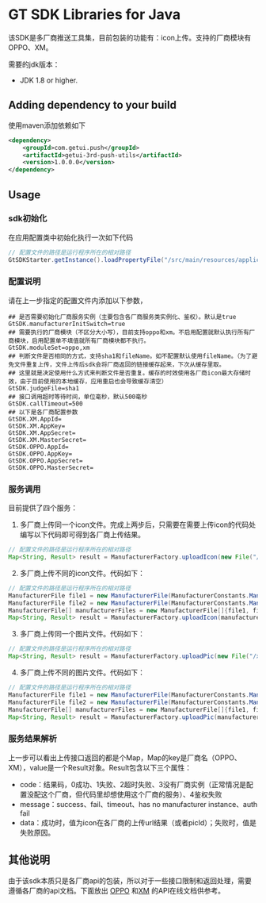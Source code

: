 # GT SDK Libraries for Java
该SDK是多厂商推送工具集，目前包装的功能有：icon上传。支持的厂商模块有OPPO、XM。

需要的jdk版本：
- JDK 1.8 or higher.

## Adding dependency to your build
使用maven添加依赖如下

```xml
<dependency>
    <groupId>com.getui.push</groupId>
    <artifactId>getui-3rd-push-utils</artifactId>
    <version>1.0.0.0</version>
</dependency>
```

## Usage
### sdk初始化
在应用配置类中初始化执行一次如下代码
```java
// 配置文件的路径是运行程序所在的相对路径
GtSDKStarter.getInstance().loadPropertyFile("/src/main/resources/application.properties").init();
```

### 配置说明
请在上一步指定的配置文件内添加以下参数，

```properties
## 是否需要初始化厂商服务实例（主要包含各厂商服务类实例化、鉴权）。默认是true
GtSDK.manufacturerInitSwitch=true
## 需要执行的厂商模块（不区分大小写），目前支持oppo和xm。不启用配置就默认执行所有厂商模块，启用配置单不填值就所有厂商模块都不执行。
GtSDK.moduleSet=oppo,xm
## 判断文件是否相同的方式，支持sha1和fileName。如不配置默认使用fileName。（为了避免文件重复上传，文件上传后sdk会将厂商返回的链接缓存起来，下次从缓存里取。
## 这里就是决定使用什么方式来判断文件是否重复。缓存的时效使用各厂商icon最大存储时效，由于目前使用的本地缓存，应用重启也会导致缓存清空）
GtSDK.judgeFile=sha1
## 接口调用超时等待时间，单位毫秒，默认500毫秒
GtSDK.callTimeout=500
## 以下是各厂商配置参数
GtSDK.XM.AppId=
GtSDK.XM.AppKey=
GtSDK.XM.AppSecret=
GtSDK.XM.MasterSecret=
GtSDK.OPPO.AppId=
GtSDK.OPPO.AppKey=
GtSDK.OPPO.AppSecret=
GtSDK.OPPO.MasterSecret=
```

### 服务调用
目前提供了四个服务：

1. 多厂商上传同一个icon文件。完成上两步后，只需要在需要上传icon的代码处编写以下代码即可得到各厂商上传结果。

```java
// 配置文件的路径是运行程序所在的相对路径
Map<String, Result> result = ManufacturerFactory.uploadIcon(new File("/xxx/xxx/xxx.png"));
```

2. 多厂商上传不同的icon文件。代码如下：

```java
// 配置文件的路径是运行程序所在的相对路径
ManufacturerFile file1 = new ManufacturerFile(ManufacturerConstants.ManufacturerName.OPPO, "/xxx/xxx/xxx/xxx1.png");
ManufacturerFile file2 = new ManufacturerFile(ManufacturerConstants.ManufacturerName.XM, "/xxx/xxx/xxx2.png");
ManufacturerFile[] manufacturerFiles = new ManufacturerFile[]{file1, file2};
Map<String, Result> result = ManufacturerFactory.uploadIcon(manufacturerFiles);
```

3. 多厂商上传同一个图片文件。代码如下：

```java
// 配置文件的路径是运行程序所在的相对路径
Map<String, Result> result = ManufacturerFactory.uploadPic(new File("/xxx/xxx/xxx.png"));
```

4. 多厂商上传不同的图片文件。代码如下：

```java
// 配置文件的路径是运行程序所在的相对路径
ManufacturerFile file1 = new ManufacturerFile(ManufacturerConstants.ManufacturerName.OPPO, "/xxx/xxx/xxx/xxx1.png");
ManufacturerFile file2 = new ManufacturerFile(ManufacturerConstants.ManufacturerName.XM, "/xxx/xxx/xxx2.png");
ManufacturerFile[] manufacturerFiles = new ManufacturerFile[]{file1, file2};
Map<String, Result> result = ManufacturerFactory.uploadPic(manufacturerFiles);
```

### 服务结果解析
上一步可以看出上传接口返回的都是个Map，Map的key是厂商名（OPPO、XM），value是一个Result对象。Result包含以下三个属性：
- code：结果码，0成功、1失败、2超时失败、3没有厂商实例（正常情况是配置没配这个厂商，但代码里却想使用这个厂商的服务）、4鉴权失败
- message：success、fail、timeout、has no manufacturer instance、auth fail
- data：成功时，值为icon在各厂商的上传url结果（或者picId）；失败时，值是失败原因。

## 其他说明
由于该sdk本质只是各厂商api的包装，所以对于一些接口限制和返回处理，需要遵循各厂商的api文档。下面放出
[OPPO](https://open.oppomobile.com/wiki/doc#id=10693) 和[XM](https://dev.mi.com/console/doc/detail?pId=1163#_10_1) 的API在线文档供参考。
